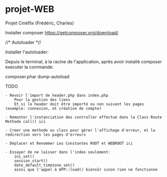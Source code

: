 # projet-WEB
Projet Cinéflix (Frédéric, Charles)


Installer composer
https://getcomposer.org/download/

//* Autoloader *//

Installer l'autoloader:

Depuis le terminal, à la racine de l'application, après avoir installé composer executer la commande:

composer.phar dump-autoload

TODO

    - Revoir l'import de header.php dans index.php
        Pour la gestion des liens
        Et si le header doit être importé ou non suivant les pages (exemple: connexion, et création de compte)
    
    - Remonter l'instanciation des controller effectué dans la Class Route Methode call() ici
    
    - Creer une methode ou class pour gérer l'affichage d'erreur, et la redirection vers les pages d'erreurs
    
    - Déplacer et Renommer Les Constantes ROOT et WEBROOT ici
    
    - Essayer de ne laisser dans l'index seulement:
        ini_set()
        session_start()
        date_default_timezone_set()
        ainsi que l'appel à APP::load() biensûr sinon rien ne fonctionne
